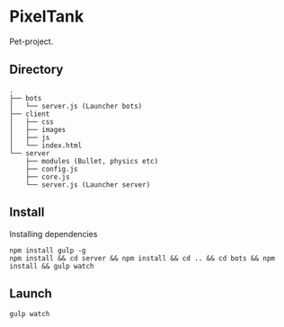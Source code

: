 # PixelTank
Pet-project.

## Directory
```
.
├── bots
│   └── server.js (Launcher bots)
├── client
│   ├── css
│   ├── images
│   ├── js
│   └── index.html
└── server 
    ├── modules (Bullet, physics etc)
    ├── config.js
    ├── core.js
    └── server.js (Launcher server)
```

## Install
Installing dependencies
```
npm install gulp -g
npm install && cd server && npm install && cd .. && cd bots && npm install && gulp watch
```
## Launch
```
gulp watch
```
